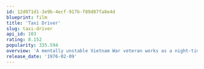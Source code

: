 ```yaml
---
id: 12d071d1-3e9b-4ecf-917b-f89d87fa8e4d
blueprint: film
title: 'Taxi Driver'
slug: taxi-driver
api_id: 103
rating: 8.152
popularity: 335.594
overview: 'A mentally unstable Vietnam War veteran works as a night-time taxi driver in New York City where the perceived decadence and sleaze feed his urge for violent action.'
release_date: '1976-02-09'
---
```


